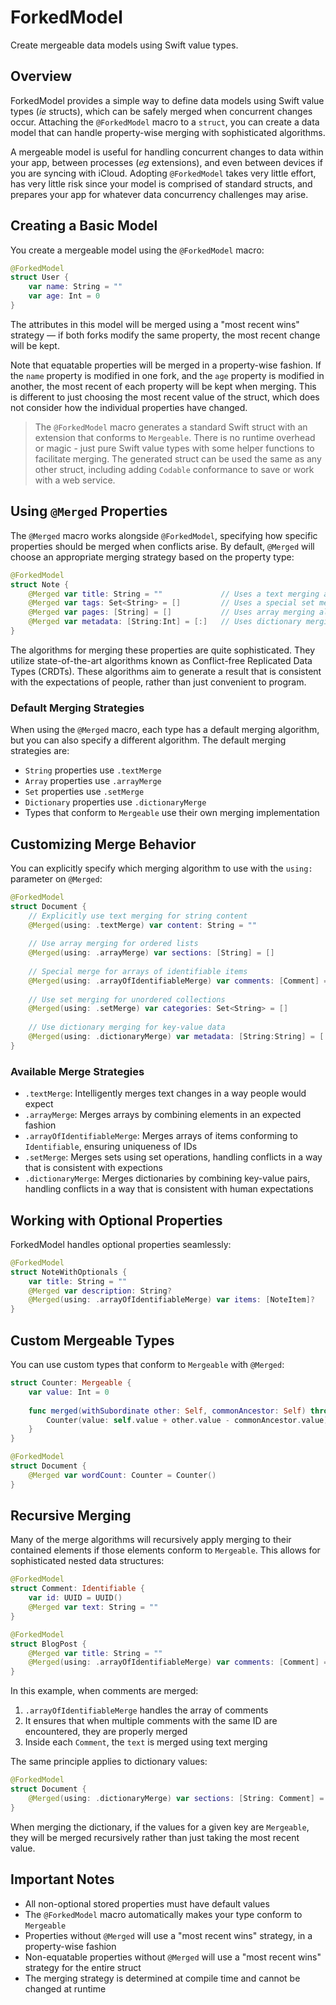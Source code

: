 # ForkedModel

Create mergeable data models using Swift value types.

## Overview

ForkedModel provides a simple way to define data models using Swift value types (_ie_ structs), which can be safely merged when concurrent changes occur. Attaching the `@ForkedModel` macro to a `struct`, you can create a data model that can handle property-wise merging with sophisticated algorithms.

A mergeable model is useful for handling concurrent changes to data within your app, between processes (_eg_ extensions), and even between devices if you are syncing with iCloud. Adopting `@ForkedModel` takes very little effort, has very little risk since your model is comprised of standard structs, and prepares your app for whatever data concurrency challenges may arise.

## Creating a Basic Model

You create a mergeable model using the `@ForkedModel` macro:

```swift
@ForkedModel 
struct User {
    var name: String = ""
    var age: Int = 0
}
```

The attributes in this model will be merged using a "most recent wins" strategy — if both forks modify the same property, the most recent change will be kept.

Note that equatable properties will be merged in a property-wise fashion. If the `name` property is modified in one fork, and the `age` property is modified in another, the most recent of each property will be kept when merging. This is different to just choosing the most recent value of the struct, which does not consider how the individual properties have changed.

> The `@ForkedModel` macro generates a standard Swift struct with an extension that conforms to `Mergeable`. There is no runtime overhead or magic - just pure Swift value types with some helper functions to facilitate merging. The generated struct can be used the same as any other struct, including adding `Codable` conformance to save or work with a web service.

## Using `@Merged` Properties

The `@Merged` macro works alongside `@ForkedModel`, specifying how specific properties should be merged when conflicts arise. By default, `@Merged` will choose an appropriate merging strategy based on the property type:

```swift
@ForkedModel
struct Note {
    @Merged var title: String = ""             // Uses a text merging algorithm
    @Merged var tags: Set<String> = []         // Uses a special set merging algorithm
    @Merged var pages: [String] = []           // Uses array merging algorithm
    @Merged var metadata: [String:Int] = [:]   // Uses dictionary merging
}
```

The algorithms for merging these properties are quite sophisticated. They utilize state-of-the-art algorithms known as Conflict-free Replicated Data Types (CRDTs). These algorithms aim to generate a result that is consistent with the expectations of people, rather than just convenient to program.

### Default Merging Strategies

When using the `@Merged` macro, each type has a default merging algorithm, but you can also specify a different algorithm. The default merging strategies are:

- `String` properties use `.textMerge`
- `Array` properties use `.arrayMerge`
- `Set` properties use `.setMerge`
- `Dictionary` properties use `.dictionaryMerge`
- Types that conform to `Mergeable` use their own merging implementation

## Customizing Merge Behavior

You can explicitly specify which merging algorithm to use with the `using:` parameter on `@Merged`:

```swift
@ForkedModel
struct Document {
    // Explicitly use text merging for string content
    @Merged(using: .textMerge) var content: String = ""
    
    // Use array merging for ordered lists
    @Merged(using: .arrayMerge) var sections: [String] = []
    
    // Special merge for arrays of identifiable items
    @Merged(using: .arrayOfIdentifiableMerge) var comments: [Comment] = []
    
    // Use set merging for unordered collections
    @Merged(using: .setMerge) var categories: Set<String> = []
    
    // Use dictionary merging for key-value data
    @Merged(using: .dictionaryMerge) var metadata: [String:String] = [:]
}
```

### Available Merge Strategies

- `.textMerge`: Intelligently merges text changes in a way people would expect
- `.arrayMerge`: Merges arrays by combining elements in an expected fashion
- `.arrayOfIdentifiableMerge`: Merges arrays of items conforming to `Identifiable`, ensuring uniqueness of IDs
- `.setMerge`: Merges sets using set operations, handling conflicts in a way that is consistent with expections
- `.dictionaryMerge`: Merges dictionaries by combining key-value pairs, handling conflicts in a way that is consistent with human expectations

## Working with Optional Properties

ForkedModel handles optional properties seamlessly:

```swift
@ForkedModel
struct NoteWithOptionals {
    var title: String = ""
    @Merged var description: String?
    @Merged(using: .arrayOfIdentifiableMerge) var items: [NoteItem]?
}
```

## Custom Mergeable Types

You can use custom types that conform to `Mergeable` with `@Merged`:

```swift
struct Counter: Mergeable {
    var value: Int = 0
    
    func merged(withSubordinate other: Self, commonAncestor: Self) throws -> Self {
        Counter(value: self.value + other.value - commonAncestor.value)
    }
}

@ForkedModel
struct Document {
    @Merged var wordCount: Counter = Counter()
}
```

## Recursive Merging

Many of the merge algorithms will recursively apply merging to their contained elements if those elements conform to `Mergeable`. This allows for sophisticated nested data structures:

```swift
@ForkedModel
struct Comment: Identifiable {
    var id: UUID = UUID()
    @Merged var text: String = ""
}

@ForkedModel
struct BlogPost {
    @Merged var title: String = ""
    @Merged(using: .arrayOfIdentifiableMerge) var comments: [Comment] = []
}
```

In this example, when comments are merged:

1. `.arrayOfIdentifiableMerge` handles the array of comments
2. It ensures that when multiple comments with the same ID are encountered, they are properly merged
3. Inside each `Comment`, the `text` is merged using text merging

The same principle applies to dictionary values:

```swift
@ForkedModel
struct Document {
    @Merged(using: .dictionaryMerge) var sections: [String: Comment] = [:]
}
```

When merging the dictionary, if the values for a given key are `Mergeable`, they will be merged recursively rather than just taking the most recent value.

## Important Notes

- All non-optional stored properties must have default values
- The `@ForkedModel` macro automatically makes your type conform to `Mergeable`
- Properties without `@Merged` will use a "most recent wins" strategy, in a property-wise fashion
- Non-equatable properties without `@Merged` will use a "most recent wins" strategy for the entire struct
- The merging strategy is determined at compile time and cannot be changed at runtime
